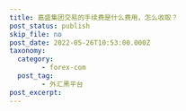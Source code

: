 ```yaml
---
title: 嘉盛集团交易的手续费是什么费用，怎么收取？
post_status: publish
skip_file: no
post_date: 2022-05-26T10:53:00.000Z
taxonomy:
  category:
        - forex-com
  post_tag:
        - 外汇黑平台
post_excerpt: 
---
```

